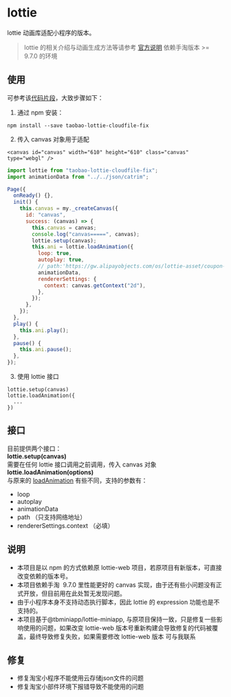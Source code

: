 
# lottie

lottie 动画库适配小程序的版本。

> lottie 的相关介绍与动画生成方法等请参考 [官方说明](https://github.com/airbnb/lottie-web)
> 依赖手淘版本 >= 9.7.0 的环境

## 使用

可参考该[代码片段](https://gw.alicdn.com/bao/uploaded/TB1In6gDxD1gK0jSZFsXXbldVXa.zip?spm=a1z3i.a4.0.0.cf98eb1dV4rJNg&file=TB1In6gDxD1gK0jSZFsXXbldVXa.zip)，大致步骤如下：<br />

1. 通过 npm 安装：

```
npm install --save taobao-lottie-cloudfile-fix
```

2. 传入 canvas 对象用于适配

```
<canvas id="canvas" width="610" height="610" class="canvas" type="webgl" />
```

```javascript
import lottie from "taobao-lottie-cloudfile-fix";
import animationData from "../../json/catrim";

Page({
  onReady() {},
  init() {
    this.canvas = my._createCanvas({
      id: "canvas",
      success: (canvas) => {
        this.canvas = canvas;
        console.log("canvas=====", canvas);
        lottie.setup(canvas);
        this.ani = lottie.loadAnimation({
          loop: true,
          autoplay: true,
          // path:'https://gw.alipayobjects.com/os/lottie-asset/coupon-tip/data.json/data-80154.json',
          animationData,
          rendererSettings: {
            context: canvas.getContext("2d"),
          },
        });
      },
    });
  },
  play() {
    this.ani.play();
  },
  pause() {
    this.ani.pause();
  },
});
```

3. 使用 lottie 接口

```
lottie.setup(canvas)
lottie.loadAnimation({
  ...
})
```

## 接口

目前提供两个接口：<br />**lottie.setup(canvas)**<br />需要在任何 lottie 接口调用之前调用，传入 canvas 对象<br />**lottie.loadAnimation(options)**<br />与原来的 [loadAnimation](https://github.com/airbnb/lottie-web/wiki/loadAnimation-options) 有些不同，支持的参数有：

- loop
- autoplay
- animationData
- path （只支持网络地址）
- rendererSettings.context （必填）

## 说明

- 本项目是以 npm 的方式依赖原 lottie-web 项目，若原项目有新版本，可直接改变依赖的版本号。
- 本项目依赖手淘  9.7.0 里性能更好的 canvas 实现，由于还有些小问题没有正式开放，但目前用在此处暂无发现问题。
- 由于小程序本身不支持动态执行脚本，因此 lottie 的 expression 功能也是不支持的。
- 本项目基于@tbminiapp/lottie-miniapp, 与原项目保持一致，只是修复一些影响使用的问题，如果改变 lottie-web 版本号重新构建会导致修复的代码被覆盖，最终导致修复失败，如果需要修改 lottie-web 版本 可与我联系

## 修复

- 修复淘宝小程序不能使用云存储json文件的问题
- 修复淘宝小部件环境下报错导致不能使用的问题
